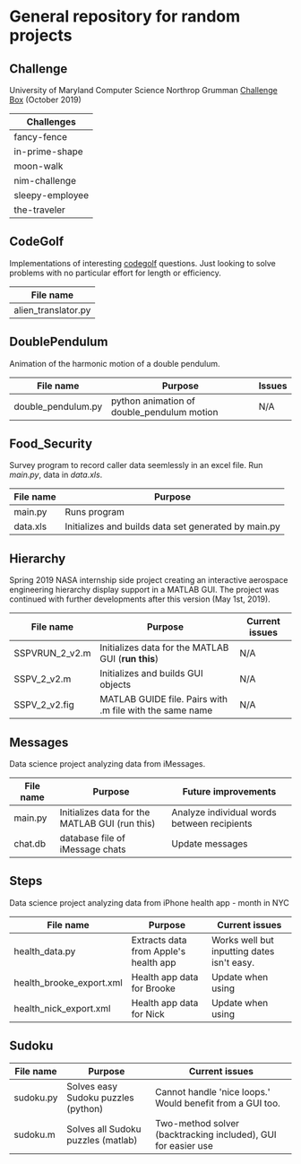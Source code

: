 # General repository for random projects


## Challenge
University of Maryland Computer Science Northrop Grumman [Challenge Box](https://challengebox.cs.umd.edu/2019/index.html) (October 2019)

| Challenges           |
| -------------------- |
| fancy-fence          |
| in-prime-shape       |
| moon-walk            |
| nim-challenge        |
| sleepy-employee      |
| the-traveler         |


## CodeGolf
Implementations of interesting [codegolf](https://codegolf.stackexchange.com) questions. Just looking to solve problems with no particular effort for length or efficiency.

| File name            |
| -------------------- |
| alien_translator.py  |


## DoublePendulum
Animation of the harmonic motion of a double pendulum.

| File name          | Purpose                                    | Issues |
| ------------------ | ------------------------------------------ | ------ |
| double_pendulum.py | python animation of double_pendulum motion | N/A    |


## Food_Security
Survey program to record caller data seemlessly in an excel file. Run *main.py*, data in *data.xls*.

| File name      | Purpose                                                  |
| -------------- | -------------------------------------------------------- |
| main.py        | Runs program                                             |
| data.xls       | Initializes and builds data set generated by main.py     |


## Hierarchy
Spring 2019 NASA internship side project creating an interactive aerospace engineering hierarchy display support in a MATLAB GUI. The project was continued with further developments after this version (May 1st, 2019).

| File name      | Purpose                                                  | Current issues                                 |
| -------------- | -------------------------------------------------------- | ---------------------------------------------- |
| SSPVRUN_2_v2.m | Initializes data for the MATLAB GUI (**run this**)       | N/A                                            |
| SSPV_2_v2.m    | Initializes and builds GUI objects                       | N/A                                            |
| SSPV_2_v2.fig  | MATLAB GUIDE file. Pairs with .m file with the same name | N/A                                            |


## Messages
Data science project analyzing data from iMessages.

| File name      | Purpose                                         | Future improvements                            |
| -------------- | ----------------------------------------------- | ---------------------------------------------- |
| main.py        | Initializes data for the MATLAB GUI (run this)  | Analyze individual words between recipients    |
| chat.db        | database file of iMessage chats                 | Update messages                                |


## Steps
Data science project analyzing data from iPhone health app - month in NYC

| File name      | Purpose                                  | Current issues                             |
| -------------- | ---------------------------------------- | ------------------------------------------ |
| health_data.py | Extracts data from Apple's health app    | Works well but inputting dates isn't easy. |
| health_brooke_export.xml | Health app data for Brooke     | Update when using                          |
| health_nick_export.xml | Health app data for Nick         | Update when using                          |


## Sudoku

| File name   | Purpose                             | Current issues                                                |
| ----------- | ------------------------------------| ------------------------------------------------------------- |
| sudoku.py   | Solves easy Sudoku puzzles (python) | Cannot handle 'nice loops.' Would benefit from a GUI too.     |
| sudoku.m    | Solves all Sudoku puzzles (matlab)  | Two-method solver (backtracking included), GUI for easier use |
